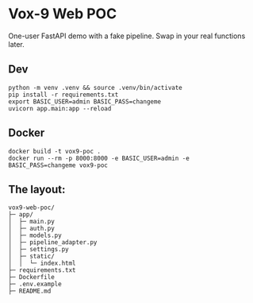 # Vox-9 Web POC
One-user FastAPI demo with a fake pipeline. Swap in your real functions later.

## Dev
````
python -m venv .venv && source .venv/bin/activate
pip install -r requirements.txt
export BASIC_USER=admin BASIC_PASS=changeme
uvicorn app.main:app --reload
````

## Docker
````
docker build -t vox9-poc .
docker run --rm -p 8000:8000 -e BASIC_USER=admin -e BASIC_PASS=changeme vox9-poc
````

## The layout:
````
vox9-web-poc/
├─ app/
│  ├─ main.py
│  ├─ auth.py
│  ├─ models.py
│  ├─ pipeline_adapter.py
│  ├─ settings.py
│  ├─ static/
│  │  └─ index.html
├─ requirements.txt
├─ Dockerfile
├─ .env.example
├─ README.md
````
